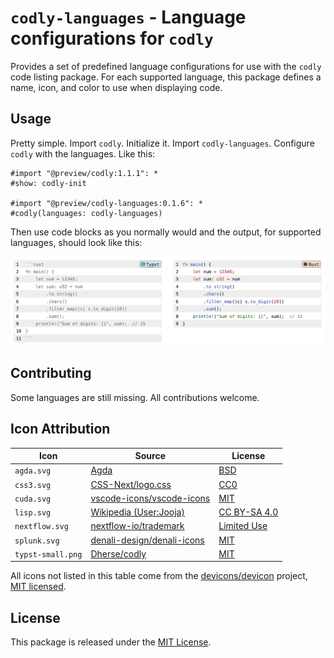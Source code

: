 # `codly-languages` - Language configurations for `codly`

Provides a set of predefined language configurations for use with the `codly`
code listing package. For each supported language, this package defines a
name, icon, and color to use when displaying code.

## Usage

Pretty simple. Import `codly`. Initialize it. Import `codly-languages`.
Configure `codly` with the languages. Like this:

```typst
#import "@preview/codly:1.1.1": *
#show: codly-init

#import "@preview/codly-languages:0.1.6": *
#codly(languages: codly-languages)
```

Then use code blocks as you normally would and the output, for supported
languages, should look like this:

![Example code listings](thumbnail.png)

## Contributing

Some languages are still missing. All contributions welcome.

## Icon Attribution

| **Icon**          | **Source**                                    | **License**                      |
| ----------------- | --------------------------------------------- | -------------------------------- |
| `agda.svg`        | [Agda][agda-source]                           | [BSD][agda-license]              |
| `css3.svg`        | [CSS-Next/logo.css][css3-source]              | [CC0][css3-license]              |
| `cuda.svg`        | [vscode-icons/vscode-icons][cuda-source]      | [MIT][cuda-license]              |
| `lisp.svg`        | [Wikipedia (User:Jooja)][lisp-source]         | [CC BY-SA 4.0][lisp-license]     |
| `nextflow.svg`    | [nextflow-io/trademark][nextflow-source]      | [Limited Use][nextflow-license]  |
| `splunk.svg`      | [denali-design/denali-icons][splunk-source]   | [MIT][splunk-license]            |
| `typst-small.png` | [Dherse/codly][typst-source]                  | [MIT][typst-license]             |

[agda-source]: https://github.com/agda/agda/blob/master/doc/user-manual/agda.svg
[agda-license]: https://github.com/agda/agda/blob/master/LICENSE
[css3-source]: https://github.com/CSS-Next/logo.css/blob/main/css.svg?short_path=c59d4da
[css3-license]: https://github.com/CSS-Next/logo.css/blob/main/LICENSE
[cuda-source]: https://github.com/vscode-icons/vscode-icons/tree/master
[cuda-license]: https://github.com/vscode-icons/vscode-icons/blob/master/LICENSE
[lisp-source]: https://commons.wikimedia.org/wiki/File:Lisp_logo.svg
[lisp-license]: https://commons.wikimedia.org/wiki/File:Lisp_logo.svg#Licensing
[nextflow-source]: https://github.com/nextflow-io/trademark
[nextflow-license]: https://github.com/nextflow-io/trademark/blob/master/README.md
[splunk-source]: https://github.com/denali-design/denali-icons/blob/master/svg/splunk.svg
[splunk-license]: https://github.com/denali-design/denali-icons/blob/master/LICENSE.md
[typst-source]: https://github.com/Dherse/codly
[typst-license]: https://github.com/Dherse/codly/blob/main/LICENSE

All icons not listed in this table come from the
[devicons/devicon][default-source] project, [MIT licensed][default-license].

[default-source]: https://github.com/devicons/devicon/
[default-license]: https://github.com/devicons/devicon/blob/master/LICENSE

## License

This package is released under the [MIT License](LICENSE).
